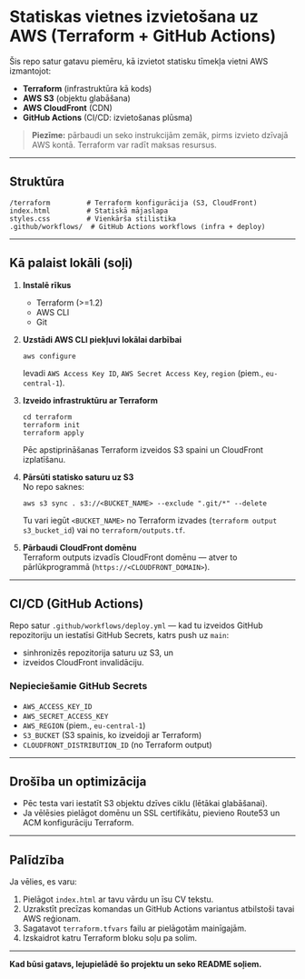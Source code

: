 # Statiskas vietnes izvietošana uz AWS (Terraform + GitHub Actions)

Šis repo satur gatavu piemēru, kā izvietot statisku tīmekļa vietni AWS izmantojot:
- **Terraform** (infrastruktūra kā kods)
- **AWS S3** (objektu glabāšana)
- **AWS CloudFront** (CDN)
- **GitHub Actions** (CI/CD: izvietošanas plūsma)

> **Piezīme:** pārbaudi un seko instrukcijām zemāk, pirms izvieto dzīvajā AWS kontā. Terraform var radīt maksas resursus.

---

## Struktūra
```
/terraform         # Terraform konfigurācija (S3, CloudFront)
index.html         # Statiskā mājaslapa
styles.css         # Vienkārša stilistika
.github/workflows/  # GitHub Actions workflows (infra + deploy)
```

---

## Kā palaist lokāli (soļi)

1. **Instalē rīkus**  
   - Terraform (>=1.2)  
   - AWS CLI  
   - Git

2. **Uzstādi AWS CLI piekļuvi lokālai darbībai**  
   ```
   aws configure
   ```
   Ievadi `AWS Access Key ID`, `AWS Secret Access Key`, `region` (piem., `eu-central-1`).

3. **Izveido infrastruktūru ar Terraform**  
   ```
   cd terraform
   terraform init
   terraform apply
   ```
   Pēc apstiprināšanas Terraform izveidos S3 spaini un CloudFront izplatīšanu.

4. **Pārsūti statisko saturu uz S3**  
   No repo saknes:
   ```
   aws s3 sync . s3://<BUCKET_NAME> --exclude ".git/*" --delete
   ```
   Tu vari iegūt `<BUCKET_NAME>` no Terraform izvades (`terraform output s3_bucket_id`) vai no `terraform/outputs.tf`.

5. **Pārbaudi CloudFront domēnu**  
   Terraform outputs izvadīs CloudFront domēnu — atver to pārlūkprogrammā (`https://<CLOUDFRONT_DOMAIN>`).

---

## CI/CD (GitHub Actions)

Repo satur `.github/workflows/deploy.yml` — kad tu izveidos GitHub repozitoriju un iestatīsi GitHub Secrets, katrs push uz `main`:
- sinhronizēs repozitorija saturu uz S3, un
- izveidos CloudFront invalidāciju.

### Nepieciešamie GitHub Secrets
- `AWS_ACCESS_KEY_ID`  
- `AWS_SECRET_ACCESS_KEY`  
- `AWS_REGION` (piem., `eu-central-1`)  
- `S3_BUCKET` (S3 spainis, ko izveidoji ar Terraform)  
- `CLOUDFRONT_DISTRIBUTION_ID` (no Terraform output)

---

## Drošība un optimizācija
- Pēc testa vari iestatīt S3 objektu dzīves ciklu (lētākai glabāšanai).
- Ja vēlēsies pielāgot domēnu un SSL certifikātu, pievieno Route53 un ACM konfigurāciju Terraform.

---

## Palīdzība
Ja vēlies, es varu:
1. Pielāgot `index.html` ar tavu vārdu un īsu CV tekstu.  
2. Uzrakstīt precīzas komandas un GitHub Actions variantus atbilstoši tavai AWS reģionam.  
3. Sagatavot `terraform.tfvars` failu ar pielāgotām mainīgajām.  
4. Izskaidrot katru Terraform bloku soļu pa solim.

---

**Kad būsi gatavs, lejupielādē šo projektu un seko README soļiem.**
